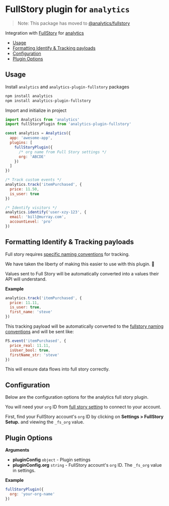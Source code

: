 # FullStory plugin for `analytics`

> Note: This package has moved to [@analytics/fullstory](https://www.npmjs.com/package/@analytics/fullstory)

Integration with [FullStory](https://www.fullstory.com/) for [analytics](https://www.npmjs.com/package/analytics)

<!-- ANALYTICS_DOCS:START (TOC) -->
- [Usage](#usage)
- [Formatting Identify & Tracking payloads](#formatting-identify--tracking-payloads)
- [Configuration](#configuration)
- [Plugin Options](#plugin-options)
<!-- ANALYTICS_DOCS:END (TOC) -->

## Usage

Install `analytics` and `analytics-plugin-fullstory` packages

```bash
npm install analytics
npm install analytics-plugin-fullstory
```

Import and initialize in project

```js
import Analytics from 'analytics'
import fullStoryPlugin from 'analytics-plugin-fullstory'

const analytics = Analytics({
  app: 'awesome-app',
  plugins: [
    fullStoryPlugin({
      /* org name from Full Story settings */
      org: 'ABCDE'
    })
  ]
})

/* Track custom events */
analytics.track('itemPurchased', {
  price: 11.50,
  is_user: true
})

/* Identify visitors */
analytics.identify('user-xzy-123', {
  email: 'bill@murray.com',
  accountLevel: 'pro'
})
```

## Formatting Identify & Tracking payloads

Full story requires [specific naming conventions](https://help.fullstory.com/hc/en-us/articles/360020623234) for tracking.

We have taken the liberty of making this easier to use with this plugin. 🎉

Values sent to Full Story will be automatically converted into a values their API will understand.

**Example**

```js
analytics.track('itemPurchased', {
  price: 11.11,
  is_user: true,
  first_name: 'steve'
})
```

This tracking payload will be automatically converted to the [fullstory naming conventions](https://help.fullstory.com/hc/en-us/articles/360020623234) and will be sent like:

```js
FS.event('itemPurchased', {
  price_real: 11.11,
  isUser_bool: true,
  firstName_str: 'steve'
})
```

This will ensure data flows into full story correctly.

## Configuration

Below are the configuration options for the analytics full story plugin.

You will need your `org` ID from [full story setting](https://help.fullstory.com/hc/en-us/articles/360020623514-How-do-I-get-FullStory-up-and-running-on-my-site-) to connect to your account.

First, find your FullStory account's `org` ID by clicking on **Settings > FullStory Setup.** and viewing the `_fs_org` value.

<!-- ANALYTICS_DOCS:START (API) -->
## Plugin Options

**Arguments**

- **pluginConfig** <code>object</code> - Plugin settings
- **pluginConfig.org** <code>string</code> - FullStory account's `org` ID. The `_fs_org` value in settings.

**Example**

```js
fullStoryPlugin({
  org: 'your-org-name'
})
```
<!-- ANALYTICS_DOCS:END -->
